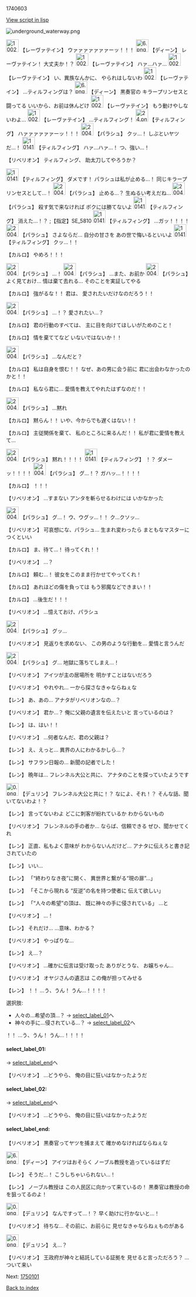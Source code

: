 1740603

[View script in lisp](../scripts/1740603.txt)

![underground_waterway.png](../images/backgrounds/underground_waterway.png)

<img src="../images/units/100221.png" alt="100221.png" height="34"/>
【レーヴァテイン】
ウァァァァァァァーッ！！！

<img src="../images/units/6.png" alt="6.png" height="34"/>
【ディーン】
レーヴァテイン！
大丈夫か！？

<img src="../images/units/100221.png" alt="100221.png" height="34"/>
【レーヴァテイン】
ハァ…ハァ…

<img src="../images/units/100221.png" alt="100221.png" height="34"/>
【レーヴァテイン】
い、異族なんかに、
やられはしないわ

<img src="../images/units/100221.png" alt="100221.png" height="34"/>
【レーヴァテイン】
…ティルフィングは？

<img src="../images/units/6.png" alt="6.png" height="34"/>
【ディーン】
黒奏官の
キラープリンセスと闘ってる
いいから、お前は休んどけ

<img src="../images/units/100221.png" alt="100221.png" height="34"/>
【レーヴァテイン】
もう動けやしないわよ…

<img src="../images/units/100221.png" alt="100221.png" height="34"/>
【レーヴァテイン】
…ティルフィング！

<img src="../images/units/24.png" alt="24.png" height="34"/>
【ティルフィング】
ハァァァァァァーッ！！！

<img src="../images/units/200471.png" alt="200471.png" height="34"/>
【パラシュ】
クッ…！
しぶといヤツだ…！

<img src="../images/units/101411.png" alt="101411.png" height="34"/>
【ティルフィング】
ハァ…ハァ…！
つ、強い…！

【リベリオン】
ティルフィング、
助太刀してやろうか？

<img src="../images/units/101411.png" alt="101411.png" height="34"/>
【ティルフィング】
ダメです！
パラシュは私が止める…！
同じキラープリンセスとして…！

<img src="../images/units/200471.png" alt="200471.png" height="34"/>
【パラシュ】
止める…？
生ぬるい考えだね…

<img src="../images/units/200471.png" alt="200471.png" height="34"/>
【パラシュ】
殺す気で来なければ
ボクには勝てないよ

<img src="../images/units/101411.png" alt="101411.png" height="34"/>
【ティルフィング】
消えた…！？
;【指定】SE_5810

<img src="../images/units/101411.png" alt="101411.png" height="34"/>
【ティルフィング】
…ガッ！！！！

<img src="../images/units/200471.png" alt="200471.png" height="34"/>
【パラシュ】
さよならだ…
自分の甘さを
あの世で悔いるといいよ

<img src="../images/units/101411.png" alt="101411.png" height="34"/>
【ティルフィング】
クッ…！！

【カルロ】
やめろ！！！

<img src="../images/units/200471.png" alt="200471.png" height="34"/>
【パラシュ】
…！

<img src="../images/units/200471.png" alt="200471.png" height="34"/>
【パラシュ】
…また、お前か

<img src="../images/units/200471.png" alt="200471.png" height="34"/>
【パラシュ】
よく見ておけ…
情は棄て去れる…
そのことを実証してやる

【カルロ】
強がるな！！
君は、
愛されたいだけなのだろう！！

<img src="../images/units/200471.png" alt="200471.png" height="34"/>
【パラシュ】
…！？
愛されたい…？

【カルロ】
君の行動のすべては、
主に目を向けてほしいがためのこと！

【カルロ】
情を棄ててなど
いないではないか！！

<img src="../images/units/200471.png" alt="200471.png" height="34"/>
【パラシュ】
…なんだと？

【カルロ】
私は自身を恨む！！
なぜ、あの男に会う前に
君に出会わなかったのかと！！

【カルロ】
私なら君に…
愛情を教えてやれたはずなのだ！！

<img src="../images/units/200471.png" alt="200471.png" height="34"/>
【パラシュ】
…黙れ

【カルロ】
黙らん！！
いや、今からでも遅くはない！！

【カルロ】
主従関係を棄て、
私のところに来るんだ！！
私が君に愛情を教えて…

<img src="../images/units/200471.png" alt="200471.png" height="34"/>
【パラシュ】
黙れ！！！！

<img src="../images/units/101411.png" alt="101411.png" height="34"/>
【ティルフィング】
！？
ダメーッ！！！！

<img src="../images/units/200471.png" alt="200471.png" height="34"/>
【パラシュ】
グ…！？
ガハッ…！！！！

【カルロ】
！！！

【リベリオン】
…すまない
アンタを斬らせるわけには
いかなかった

<img src="../images/units/200471.png" alt="200471.png" height="34"/>
【パラシュ】
グ…！
ウ、ウグッ…！！
ク…クソッ…

【リベリオン】
可哀想にな、パラシュ…
生まれ変わったら
まともなマスターにつくといい

【カルロ】
ま、待て…！
待ってくれ！！

【リベリオン】
…？

【カルロ】
頼む…！
彼女をこのまま行かせてやってくれ！

【カルロ】
あれほどの傷を負っては
もう邪魔などできまい！！

【カルロ】
…後生だ！！！

【リベリオン】
…憶えておけ、パラシュ

<img src="../images/units/200471.png" alt="200471.png" height="34"/>
【パラシュ】
グッ…

【リベリオン】
見返りを求めない、
この男のような行動を…
愛情と言うんだ

<img src="../images/units/200471.png" alt="200471.png" height="34"/>
【パラシュ】
グ…
地獄に落ちてしまえ…！

【リベリオン】
アイツが主の居場所を
明かすことはないだろう

【リベリオン】
やれやれ…
一から探さなきゃならねぇな

【レン】
あ、あの…
アナタがリベリオンなの…？

【リベリオン】
君か…？
俺に父親の遺言を伝えたいと
言っているのは？

【レン】
は、はい！！

【リベリオン】
…何者なんだ、君の父親は？

【レン】
え、えっと…
異界の人にわかるかしら…？

【レン】
サフラン日報の…
新聞の記者でした！

【レン】
晩年は…
フレンネル大公と共に、
アナタのことを探っていたようです

<img src="../images/units/0.png" alt="0.png" height="34"/>
【デュリン】
フレンネル大公と共に！？
なによ、それ！？
そんな話、聞いてないわよ！？

【レン】
言ってないわよ
どこに刺客が紛れているか
わからないもの

【リベリオン】
フレンネルの手の者か…
ならば、信頼できる
ぜひ、聞かせてくれ

【レン】
正直、私もよく意味が
わからないんだけど…
アナタに伝えろと書き記されていたの

【レン】
いい…

【レン】
「“終わりなき夜”に開く、
異世界と繋がる“現の扉”…」

【レン】
「そこから現れる
“反逆”の名を持つ使者に
伝えて欲しい」

【レン】
「“人々の希望”の頂は、
既に神々の手に侵されている」
…と

【リベリオン】
…！

【レン】
それだけ…
…意味、わかる？

【リベリオン】
やっぱりな…

【レン】
え…？

【リベリオン】
…確かに伝言は受け取った
ありがとうな、
お嬢ちゃん…

【リベリオン】
オヤジさんの遺志は
この俺が担ってみせる

【レン】
！！
…う、うん！
うん…！！！！

選択肢:
- 人々の…希望の頂…？ → [select_label_01](#select_label_01)へ
- 神々の手に…侵されている…？ → [select_label_02](#select_label_02)へ

！！
…う、うん！
うん…！！！！

#### select_label_01:
 → [select_label_end](#select_label_end)へ

【リベリオン】
…どうやら、
俺の目に狂いはなかったようだ

#### select_label_02:
 → [select_label_end](#select_label_end)へ

【リベリオン】
…どうやら、
俺の目に狂いはなかったようだ

#### select_label_end:

【リベリオン】
黒奏官ってヤツを捕まえて
確かめなければならねぇな

<img src="../images/units/6.png" alt="6.png" height="34"/>
【ディーン】
アイツはおそらく
ノーブル教授を追っているはずだ

【レン】
そうだ…！
こうしちゃいられない…！

【レン】
ノーブル教授は
この人民区に向かって来ているの！
黒奏官は教授の命を狙ってるのよ！

<img src="../images/units/0.png" alt="0.png" height="34"/>
【デュリン】
なんですって…！？
早く助けに行かないと…！

【リベリオン】
待ちな…
その前に、お前らに
見せなきゃならねぇものがある

<img src="../images/units/0.png" alt="0.png" height="34"/>
【デュリン】
え…？

【リベリオン】
王政府が神々と結託している証拠を
見せると言っただろう？
…ついて来い

Next: [1750101](1750101.md)

[Back to index](index.md)
